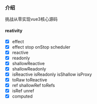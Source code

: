 ### 介绍

挑战从零实现vue3核心源码


#### reativity

- [X] effect 
- [X] effect stop onStop scheduler
- [X] reactive
- [X] readonly
- [X] shallowReactive
- [X] shallowReadonly
- [X] isReactive isReadonly isShallow isProxy
- [X] toRaw toReactive
- [X] ref shallowRef toRefs
- [X] isRef unref
- [X] computed